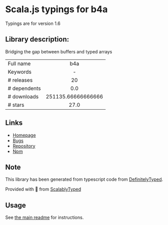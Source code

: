 
# Scala.js typings for b4a

Typings are for version 1.6

## Library description:
Bridging the gap between buffers and typed arrays

|                    |                 |
| ------------------ | :-------------: |
| Full name          | b4a |
| Keywords           | - |
| # releases         | 20 |
| # dependents       | 0.0 |
| # downloads        | 251135.66666666666 |
| # stars            | 27.0 |

## Links
- [Homepage](https://github.com/holepunchto/b4a#readme)
- [Bugs](https://github.com/holepunchto/b4a/issues)
- [Repository](https://github.com/holepunchto/b4a)
- [Npm](https://www.npmjs.com/package/b4a)
    


## Note
This library has been generated from typescript code from [DefinitelyTyped](https://definitelytyped.org).

Provided with :purple_heart: from [ScalablyTyped](https://github.com/oyvindberg/ScalablyTyped)

## Usage
See [the main readme](../../readme.md) for instructions.


